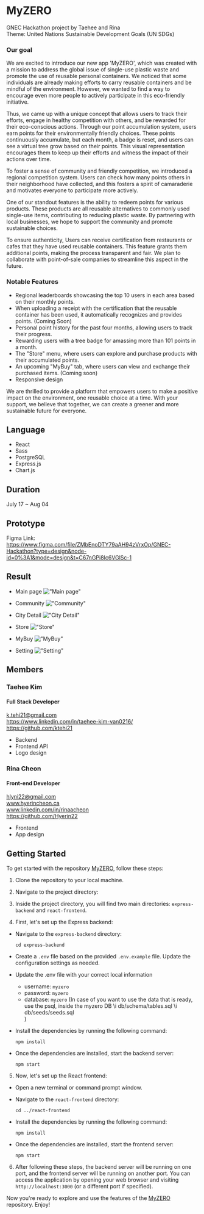 # MyZERO
GNEC Hackathon project by Taehee and Rina 
<br />
Theme: United Nations Sustainable Development Goals (UN SDGs)

### Our goal
We are excited to introduce our new app 'MyZERO', which was created with a mission to address the global issue of single-use plastic waste and promote the use of reusable personal containers. We noticed that some individuals are already making efforts to carry reusable containers and be mindful of the environment. However, we wanted to find a way to encourage even more people to actively participate in this eco-friendly initiative.

Thus, we came up with a unique concept that allows users to track their efforts, engage in healthy competition with others, and be rewarded for their eco-conscious actions. Through our point accumulation system, users earn points for their environmentally friendly choices. These points continuously accumulate, but each month, a badge is reset, and users can see a virtual tree grow based on their points. This visual representation encourages them to keep up their efforts and witness the impact of their actions over time.

To foster a sense of community and friendly competition, we introduced a regional competition system. Users can check how many points others in their neighborhood have collected, and this fosters a spirit of camaraderie and motivates everyone to participate more actively.

One of our standout features is the ability to redeem points for various products. These products are all reusable alternatives to commonly used single-use items, contributing to reducing plastic waste. By partnering with local businesses, we hope to support the community and promote sustainable choices.

To ensure authenticity, Users can receive certification from restaurants or cafes that they have used reusable containers. This feature grants them additional points, making the process transparent and fair. We plan to collaborate with point-of-sale companies to streamline this aspect in the future.

### Notable Features 

- Regional leaderboards showcasing the top 10 users in each area based on their monthly points.
- When uploading a receipt with the certification that the reusable container has been used, it automatically recognizes and provides points. (Coming Soon)
- Personal point history for the past four months, allowing users to track their progress.
- Rewarding users with a tree badge for amassing more than 101 points in a month.
- The "Store" menu, where users can explore and purchase products with their accumulated points.
- An upcoming "MyBuy" tab, where users can view and exchange their purchased items. (Coming soon)
- Responsive design

We are thrilled to provide a platform that empowers users to make a positive impact on the environment, one reusable choice at a time. With your support, we believe that together, we can create a greener and more sustainable future for everyone.


## Language
- React
- Sass
- PostgreSQL
- Express.js
- Chart.js

## Duration
July 17 ~ Aug 04

## Prototype
Figma Link: <br />
https://www.figma.com/file/ZMbEnoDTY79aAH94zVrxOp/GNEC-Hackathon?type=design&node-id=0%3A1&mode=design&t=C67nGPi8Ic6VGlSc-1

## Result
- Main page
!["Main page"](https://raw.githubusercontent.com/ktehi21/MyZERO/main/react-front-end/assets/MyZERO01_Home.png)

- Community
!["Community"](https://raw.githubusercontent.com/ktehi21/MyZERO/main/react-front-end/assets/MyZERO02_Community.png)

- City Detail
!["City Detail"](https://raw.githubusercontent.com/ktehi21/MyZERO/main/react-front-end/assets/MyZERO03_City.png)

- Store
!["Store"](https://raw.githubusercontent.com/ktehi21/MyZERO/main/react-front-end/assets/MyZERO04_Store.png)

- MyBuy
!["MyBuy"](https://raw.githubusercontent.com/ktehi21/MyZERO/main/react-front-end/assets/MyZERO05_MyBuy.png)

- Setting
!["Setting"](https://raw.githubusercontent.com/ktehi21/MyZERO/main/react-front-end/assets/MyZERO06_Setting.png)


## Members 
### Taehee Kim 
#### Full Stack Developer  
k.tehi21@gmail.com     
https://www.linkedin.com/in/taehee-kim-van0216/           
https://github.com/ktehi21 
- Backend
- Frontend API
- Logo design
 

### Rina Cheon 
#### Front-end Developer  
hlyni22@gmail.com     
www.hyerincheon.ca      
www.linkedin.com/in/rinaacheon      
https://github.com/Hyerin22
- Frontend 
- App design


## **Getting Started**

To get started with the repository [MyZERO](https://github.com/ktehi21/MyZERO), follow these steps:

1. Clone the repository to your local machine.
2. Navigate to the project directory:

3. Inside the project directory, you will find two main directories: `express-backend` and `react-frontend`.

4. First, let's set up the Express backend:

- Navigate to the `express-backend` directory:

  ```
  cd express-backend
  ```

- Create a `.env` file based on the provided `.env.example` file. Update the configuration settings as needed.

- Update the .env file with your correct local information 
  - username: `myzero` 
  - password: `myzero` 
  - database: `myzero`
  (In case of you want to use the data that is ready, 
  use the psql, inside the myzero DB
    \i db/schema/tables.sql 
    \i db/seeds/seeds.sql  
  )

- Install the dependencies by running the following command:

  ```
  npm install
  ```

- Once the dependencies are installed, start the backend server:
  ```
  npm start
  ```

5. Now, let's set up the React frontend:

- Open a new terminal or command prompt window.

- Navigate to the `react-frontend` directory:

  ```
  cd ../react-frontend
  ```

- Install the dependencies by running the following command:

  ```
  npm install
  ```

- Once the dependencies are installed, start the frontend server:
  ```
  npm start
  ```

6. After following these steps, the backend server will be running on one port, and the frontend server will be running on another port. You can access the application by opening your web browser and visiting `http://localhost:3000` (or a different port if specified).

Now you're ready to explore and use the features of the [MyZERO](https://github.com/ktehi21/MyZERO) repository. Enjoy!
